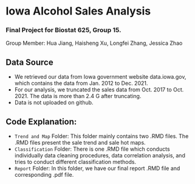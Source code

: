 # Iowa Alcohol Sales Analysis
### Final Project for Biostat 625,  Group 15.
Group Member: Hua Jiang, Haisheng Xu, Longfei Zhang, Jessica Zhao

## Data Source
- We retrieved our data from Iowa government website data.iowa.gov, which contains the data from Jan. 2012 to Dec. 2021.
- For our analysis, we truncated the sales data from Oct. 2017 to Oct. 2021. The data is more than 2.4 G after truncating. 
- Data is not uploaded on github.

## Code Explanation:
- `Trend and Map` Folder: This folder mainly contains two .RMD files. The .RMD files present the sale trend and sale hot maps.
- `Classification` Folder: There is one .RMD file which conducts individually data cleaning procedures, data correlation analysis, and tries to conduct different classification methods.
- `Report` Folder: In this folder, we have our final report .RMD file and corresponding .pdf file. 

